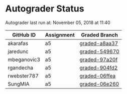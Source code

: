 # Autograder Status
Autograder last run at: November 05, 2018 at 11:40

| GitHub ID | Assignment | Graded Branch |
|-----------|------------|---------------|
| akarafas | a5 | [graded-a8aa37](https://github.com/Fall2018COMP401-001/a5-akarafas/tree/graded-a8aa37) | 
| jaredunc | a5 | [graded-549670](https://github.com/Fall2018COMP401-001/a5-jaredunc/tree/graded-549670) | 
| mbeganovic3 | a5 | [graded-97a20f](https://github.com/Fall2018COMP401-001/a5-mbeganovic3/tree/graded-97a20f) | 
| rgandecha | a5 | [graded-904fd2](https://github.com/Fall2018COMP401-001/a5-rgandecha/tree/graded-904fd2) | 
| rwebster787 | a5 | [graded-06ffea](https://github.com/Fall2018COMP401-001/a5-rwebster787/tree/graded-06ffea) | 
| SungMIA | a5 | [graded-06e260](https://github.com/Fall2018COMP401-001/a5-SungMIA/tree/graded-06e260) | 
